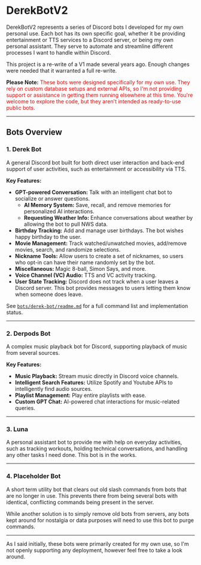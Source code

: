 # DerekBotV2

DerekBotV2 represents a series of Discord bots I developed for my own personal use. Each bot has its own specific goal, whether it be providing entertainment or TTS services to a Discord server, or being my own personal assistant. They serve to automate and streamline different processes I want to handle within Discord. 

This project is a re-write of a V1 made several years ago. Enough changes were needed that it warranted a full re-write.

**Please Note:** 
<span style="color: red;">These bots were designed specifically for my own use. They rely on custom database setups and external APIs, so I'm not providing support or assistance in getting them running elsewhere at this time. You're welcome to explore the code, but they aren't intended as ready-to-use public bots.</span>


---

## Bots Overview

### 1. **Derek Bot**
A general Discord bot built for both direct user interaction and back-end support of user activities, such as entertainment or accessibility via TTS.

**Key Features:**
- **GPT-powered Conversation:** Talk with an intelligent chat bot to socialize or answer questions.
    - **AI Memory System:** Save, recall, and remove memories for personalized AI interactions.
    - **Requesting Weather Info:** Enhance conversations about weather by allowing the bot to pull NWS data.
- **Birthday Tracking:** Add and manage user birthdays. The bot wishes happy birthday to the user.
- **Movie Management:** Track watched/unwatched movies, add/remove movies, search, and randomize selections.
- **Nickname Tools:** Allow users to create a set of nicknames, so users who opt-in can have their name randomly set by the bot.
- **Miscellaneous:** Magic 8-ball, Simon Says, and more.
- **Voice Channel (VC) Audio:** TTS and VC activity tracking.
- **User State Tracking:** Discord does not track when a user leaves a Discord server. This bot provides messages to users letting them know when someone does leave.

See [`bots/derek-bot/readme.md`](bots/derek-bot/readme.md) for a full command list and implementation status.

---

### 2. **Derpods Bot**
A complex music playback bot for Discord, supporting playback of music from several sources.

**Key Features:**
- **Music Playback:** Stream music directly in Discord voice channels.
- **Intelligent Search Features:** Utilize Spotify and Youtube APIs to intelligently find audio sources.
- **Playlist Management:** Play entire playlists with ease.
- **Custom GPT Chat:** AI-powered chat interactions for music-related queries. 

---

### 3. **Luna**
A personal assistant bot to provide me with help on everyday activities, such as tracking workouts, holding technical conversations, and handling any other tasks I need done. This bot is in the works.

---

### 4. **Placeholder Bot**
A short term utility bot that clears out old slash commands from bots that are no longer in use. This prevents there from being several bots with identical, conflicting commands being present in the server. 

While another solution is to simply remove old bots from servers, any bots kept around for nostalgia or data purposes will need to use this bot to purge commands.

---

As I said initially, these bots were primarily created for my own use, so I'm not openly supporting any deployment, however feel free to take a look around.

